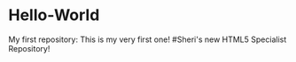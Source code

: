 # Hello-World
My first repository: This is my very first one!
#Sheri's new HTML5 Specialist Repository!
